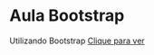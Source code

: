 # Aula Bootstrap
Utilizando Bootstrap
[Clique para ver](https://rodriwho.github.io/aula-bootstrap/index.html)

